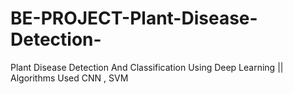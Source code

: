 # BE-PROJECT-Plant-Disease-Detection-
Plant Disease Detection And Classification Using Deep Learning || Algorithms Used CNN , SVM

